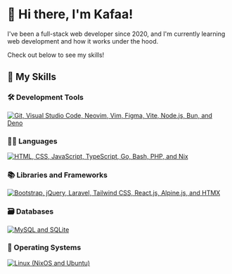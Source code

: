 # 👋 Hi there, I'm Kafaa!

I've been a full-stack web developer since 2020, and I'm currently learning web development and how it works under the hood.

Check out below to see my skills!

## 🌟 My Skills

### 🛠 Development Tools

[![Git, Visual Studio Code, Neovim, Vim, Figma, Vite, Node.js, Bun, and Deno](https://skillicons.dev/icons?i=git,vscode,neovim,vim,figma,vite,nodejs,bun,deno)](https://skillicons.dev)

### 👨‍💻 Languages

[![HTML, CSS, JavaScript, TypeScript, Go, Bash, PHP, and Nix](https://skillicons.dev/icons?i=html,css,js,ts,go,php,bash,nix)](https://skillicons.dev)

### 📚 Libraries and Frameworks

[![Bootstrap, jQuery, Laravel, Tailwind CSS, React.js, Alpine.js, and HTMX](https://skillicons.dev/icons?i=bootstrap,jquery,laravel,tailwind,react,alpinejs,htmx)](https://skillicons.dev)

### 🗃 Databases

[![MySQL and SQLite](https://skillicons.dev/icons?i=mysql,sqlite)](https://skillicons.dev)

### 🐧 Operating Systems

[![Linux (NixOS and Ubuntu)](https://skillicons.dev/icons?i=linux,nix,ubuntu)](https://skillicons.dev)
